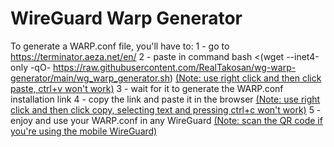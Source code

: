 # WireGuard Warp Generator
To generate a WARP.conf file, you'll have to:
1 - go to https://terminator.aeza.net/en/
2 - paste in command bash <(wget --inet4-only -qO- https://raw.githubusercontent.com/RealTakosan/wg-warp-generator/main/wg_warp_generator.sh)
<ins>(Note: use right click and then click paste, ctrl+v won't work)</ins>
3 - wait for it to generate the WARP.conf installation link
4 - copy the link and paste it in the browser
<ins>(Note: use right click and then click copy, selecting text and pressing ctrl+c won't work)</ins>
5 - enjoy and use your WARP.conf in any WireGuard
<ins>(Note: scan the QR code if you're using the mobile WireGuard)</ins>
